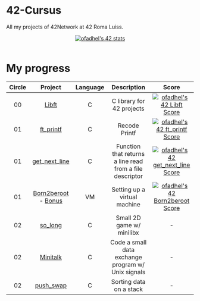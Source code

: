 # 42-Cursus
All my projects of 42Network at 42 Roma Luiss. 

<div align="center">
	<table>
		<tr>
			<a href="https://github.com/JaeSeoKim/badge42"><img src="https://badge42.vercel.app/api/v2/cld8v7vvc00060fl440nilura/stats?cursusId=21&coalitionId=124" alt="ofadhel's 42 stats" /></a>
               </tr>
	</table>
</div>

# My progress
|Circle | Project | Language | Description | Score | 
|:-----:|:-------:|:--------:|:-----------:|:-----:|
|00| [Libft](https://github.com/OsemaFadhel/Libft) | C | C library for 42 projects | <a href="https://github.com/JaeSeoKim/badge42"><img src="https://badge42.vercel.app/api/v2/cld8v7vvc00060fl440nilura/project/2935625" alt="ofadhel's 42 Libft Score" /></a> |
|01| [ft_printf](https://github.com/OsemaFadhel/ft_printf) | C | Recode Printf | <a href="https://github.com/JaeSeoKim/badge42"><img src="https://badge42.vercel.app/api/v2/cld8v7vvc00060fl440nilura/project/2978301" alt="ofadhel's 42 ft_printf Score" /></a>|
|01| [get_next_line](https://github.com/OsemaFadhel/Get_next_line) | C | Function that returns a line read from a file descriptor | <a href="https://github.com/JaeSeoKim/badge42"><img src="https://badge42.vercel.app/api/v2/cld8v7vvc00060fl440nilura/project/2990915" alt="ofadhel's 42 get_next_line Score" /></a> | 
|01| [Born2beroot](https://github.com/gemartin99/Born2beroot-Tutorial/blob/main/README_EN.md) - [Bonus](https://github.com/mcombeau/Born2beroot/blob/main/guide/bonus_debian.md)| VM | Setting up a virtual machine | <a href="https://github.com/JaeSeoKim/badge42"><img src="https://badge42.vercel.app/api/v2/cld8v7vvc00060fl440nilura/project/2994360" alt="ofadhel's 42 Born2beroot Score" /></a> |
|02| [so_long]() | C | Small 2D game w/ minilibx | - |
|02| [Minitalk](https://github.com/OsemaFadhel/minitalk) | C | Code a small data exchange program w/ Unix signals | - | 
|02| [push_swap]() | C | Sorting data on a stack | - |
